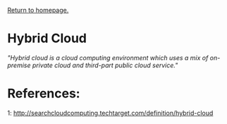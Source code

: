 <link rel='stylesheet' href='../shared/style.css'>

<a href='../index.html'>Return to homepage.</a>

# Hybrid Cloud

_"Hybrid cloud is a cloud computing environment which uses a mix of on-premise
private cloud and third-part public cloud service."_

# References:
[1]: http://searchcloudcomputing.techtarget.com/definition/hybrid-cloud
1: http://searchcloudcomputing.techtarget.com/definition/hybrid-cloud
